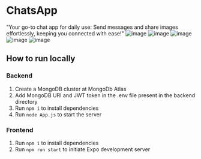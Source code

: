 # ChatsApp

"Your go-to chat app for daily use: Send messages and share images effortlessly, keeping you connected with ease!"
![image](https://github.com/priyanka-ravichandran/ChatsApp/assets/47784166/84e075ad-f37f-449d-a208-10c79368ec9a)
![image](https://github.com/priyanka-ravichandran/ChatsApp/assets/47784166/e70cfec2-25d3-4c5b-94e5-ec40da3493e6)
![image](https://github.com/priyanka-ravichandran/ChatsApp/assets/47784166/0bda17be-5aad-4c1d-8b3d-d9ab4a7e488a)
![image](https://github.com/priyanka-ravichandran/ChatsApp/assets/47784166/392e3d68-6bd1-4275-846c-fb7f79c67be3)
![image](https://github.com/priyanka-ravichandran/ChatsApp/assets/47784166/9104a40e-8b86-42d1-a87f-4e37f68662fd)


## How to run locally

### Backend

1. Create a MongoDB cluster at MongoDb Atlas
2. Add MongoDB URI and JWT token in the .env file present in the backend directory
3. Run `npm i` to install dependencies
5. Run `node App.js` to start the server

### Frontend

1. Run `npm i` to install dependencies
2. Run `npm run start` to initiate Expo development server


